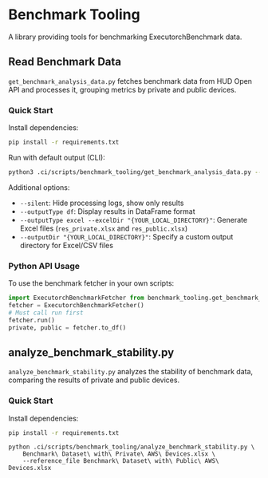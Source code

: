 # Benchmark Tooling

A library providing tools for benchmarking ExecutorchBenchmark data.

## Read Benchmark Data
`get_benchmark_analysis_data.py` fetches benchmark data from HUD Open API and processes it, grouping metrics by private and public devices.

### Quick Start

Install dependencies:
```bash
pip install -r requirements.txt
```

Run with default output (CLI):
```bash
python3 .ci/scripts/benchmark_tooling/get_benchmark_analysis_data.py --startTime "2025-06-11T00:00:00" --endTime "2025-06-17T18:00:00"
```

Additional options:
- `--silent`: Hide processing logs, show only results
- `--outputType df`: Display results in DataFrame format
- `--outputType excel --excelDir "{YOUR_LOCAL_DIRECTORY}"`: Generate Excel files (`res_private.xlsx` and `res_public.xlsx`)
- `--outputDir "{YOUR_LOCAL_DIRECTORY}"`: Specify a custom output directory for Excel/CSV files

### Python API Usage

To use the benchmark fetcher in your own scripts:

```python
import ExecutorchBenchmarkFetcher from benchmark_tooling.get_benchmark_analysis_data
fetcher = ExecutorchBenchmarkFetcher()
# Must call run first
fetcher.run()
private, public = fetcher.to_df()
```

## analyze_benchmark_stability.py
`analyze_benchmark_stability.py` analyzes the stability of benchmark data, comparing the results of private and public devices.

### Quick Start
Install dependencies:
```bash
pip install -r requirements.txt
```

```
python .ci/scripts/benchmark_tooling/analyze_benchmark_stability.py \
    Benchmark\ Dataset\ with\ Private\ AWS\ Devices.xlsx \
    --reference_file Benchmark\ Dataset\ with\ Public\ AWS\ Devices.xlsx
```
